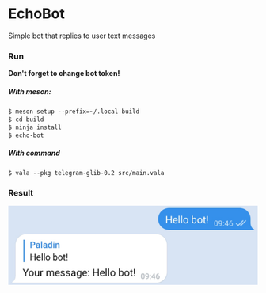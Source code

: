 # EchoBot

Simple bot that replies to user text messages

### Run

**Don't forget to change bot token!**

##### With meson:

    $ meson setup --prefix=~/.local build
    $ cd build
    $ ninja install
    $ echo-bot

##### With command

    $ vala --pkg telegram-glib-0.2 src/main.vala

### Result
![Screenshot](./result.png)
